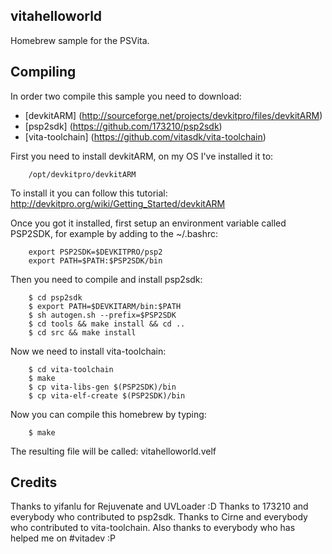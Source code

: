## vitahelloworld
Homebrew sample for the PSVita.

## Compiling

In order two compile this sample you need to download:
* [devkitARM] (http://sourceforge.net/projects/devkitpro/files/devkitARM)
* [psp2sdk] (https://github.com/173210/psp2sdk)
* [vita-toolchain] (https://github.com/vitasdk/vita-toolchain)

First you need to install devkitARM, on my OS I've installed it to:
```
	/opt/devkitpro/devkitARM
```
To install it you can follow this tutorial: http://devkitpro.org/wiki/Getting_Started/devkitARM

Once you got it installed, first setup an environment variable called PSP2SDK, for example by adding to the ~/.bashrc:
```
	export PSP2SDK=$DEVKITPRO/psp2
	export PATH=$PATH:$PSP2SDK/bin
```

Then you need to compile and install psp2sdk:
```
	$ cd psp2sdk
	$ export PATH=$DEVKITARM/bin:$PATH
	$ sh autogen.sh --prefix=$PSP2SDK
	$ cd tools && make install && cd ..
	$ cd src && make install
```

Now we need to install vita-toolchain:
```
	$ cd vita-toolchain
	$ make
	$ cp vita-libs-gen $(PSP2SDK)/bin
	$ cp vita-elf-create $(PSP2SDK)/bin
```

Now you can compile this homebrew by typing:
```
	$ make
```

The resulting file will be called: vitahelloworld.velf

## Credits
Thanks to yifanlu for Rejuvenate and UVLoader :D
Thanks to 173210 and everybody who contributed to psp2sdk.
Thanks to Cirne and everybody who contributed to vita-toolchain.
Also thanks to everybody who has helped me on #vitadev :P
